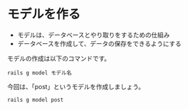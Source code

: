# モデルを作る
- モデルは、データベースとやり取りをするための仕組み
- データベースを作成して、データの保存をできるようにする

モデルの作成は以下のコマンドです。
```
rails g model モデル名
```

今回は、「post」というモデルを作成しましょう。
```
rails g model post
```